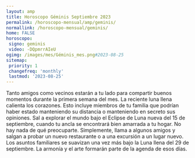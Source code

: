 ```yaml
---
layout: amp
title: Horoscopo Géminis Septiembre 2023 
permalink: /horoscopo-mensual/amp/geminis/
normallink: /horoscopo-mensual/geminis/
home: FALSE
horoscopo:
 signo: geminis
 video: -DQpmrrAIeU
ogimg: /images/mes/Géminis_mes.png#2023-08-25
sitemap:
 priority: 1
 changefreq: 'monthly'
 lastmod: '2023-08-25'
---
```



Tanto amigos como vecinos estarán a tu lado para compartir buenos momentos durante la primera semana del mes. La reciente luna llena calienta los corazones. Esto incluye miembros de tu familia que podrían haber estado manteniendo su distancia o manteniendo en secreto sus opiniones. Sal a explorar el mundo bajo el Eclipse de Luna nueva del 15 de septiembre, cuando tu ancla se encontrará bien amarrada a tu hogar. No hay nada de qué preocuparte. Simplemente, llama a algunos amigos y salgan a probar un nuevo restaurante o a una excursión a un lugar nuevo. Los asuntos familiares se suavizan una vez más bajo la Luna llena del 29 de septiembre. La armonía y el arte formarán parte de la agenda de esos días.